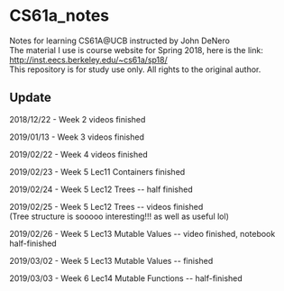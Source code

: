 # CS61a_notes
Notes for learning CS61A@UCB instructed by John DeNero<br>
The material I use is course website for Spring 2018, here is the link: http://inst.eecs.berkeley.edu/~cs61a/sp18/<br>
This repository is for study use only. All rights to the original author.

## Update
2018/12/22 - Week 2 videos finished

2019/01/13 - Week 3 videos finished 

2019/02/22 - Week 4 videos finished

2019/02/23 - Week 5 Lec11 Containers finished

2019/02/24 - Week 5 Lec12 Trees -- half finished

2019/02/25 - Week 5 Lec12 Trees -- videos finished <br> (Tree structure is sooooo interesting!!! as well as useful lol)

2019/02/26 - Week 5 Lec13 Mutable Values -- video finished, notebook half-finished

2019/03/02 - Week 5 Lec13 Mutable Values -- finished

2019/03/03 - Week 6 Lec14 Mutable Functions -- half-finished

